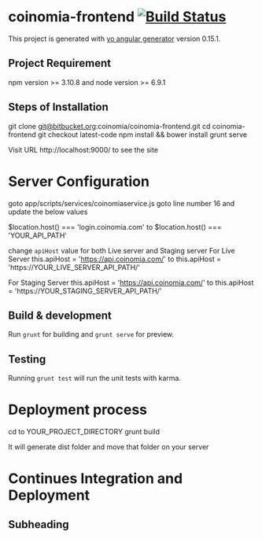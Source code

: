 # coinomia-frontend [![Build Status](https://drone.appfactory.in/api/badges/coinomia/coinomia-frontend/status.svg)](https://drone.appfactory.in/coinomia/coinomia-frontend)

This project is generated with [yo angular generator](https://github.com/yeoman/generator-angular)
version 0.15.1.

## Project Requirement
npm version >= 3.10.8 and node version >= 6.9.1

## Steps of Installation

git clone git@bitbucket.org:coinomia/coinomia-frontend.git
cd coinomia-frontend
git checkout latest-code
npm install && bower install
grunt serve

Visit URL http://localhost:9000/ to see the site


# Server Configuration
 goto app/scripts/services/coinomiaservice.js
 goto line number 16 and update the below values

 $location.host() === 'login.coinomia.com' to $location.host() === 'YOUR_API_PATH'

 change `apiHost` value for both Live server and Staging server
 For Live Server
 this.apiHost = 'https://api.coinomia.com/' to this.apiHost = 'https://YOUR_LIVE_SERVER_API_PATH/'

 For Staging Server
 this.apiHost = 'https://api.coinomia.com/' to this.apiHost = 'https://YOUR_STAGING_SERVER_API_PATH/'

    

## Build & development

Run `grunt` for building and `grunt serve` for preview.

## Testing

Running `grunt test` will run the unit tests with karma.


# Deployment process

cd to YOUR_PROJECT_DIRECTORY
grunt build

It will generate dist folder and move that folder on your server


# Continues Integration and Deployment

## Subheading




